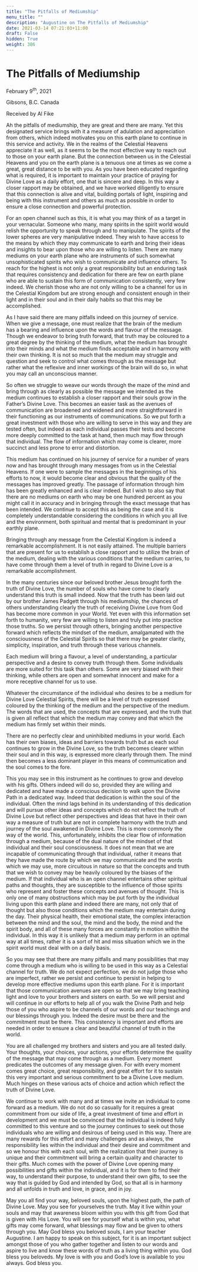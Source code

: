 ```yaml
---
title: "The Pitfalls of Mediumship"
menu_title: ""
description: "Augustine on The Pitfalls of Mediumship"
date: 2021-03-14 07:21:03+11:00
draft: False
hidden: True
weight: 386
---
```

# The Pitfalls of Mediumship

February 9<sup>th</sup>, 2021

Gibsons, B.C. Canada

Received by Al Fike


Ah the pitfalls of mediumship, they are great and there are many. Yet this designated service brings with it a measure of adulation and appreciation from others, which indeed motivates you on this earth plane to continue in this service and activity. We in the realms of the Celestial Heavens appreciate it as well, as it seems to be the most effective way to reach out to those on your earth plane. But the connection between us in the Celestial Heavens and you on the earth plane is a tenuous one at times as we come a great, great distance to be with you. As you have been educated regarding what is required, it is important to maintain your practice of praying for Divine Love as a daily effort, one that is sincere and deep. In this way a closer rapport may be obtained, and we have worked diligently to ensure that this connection is alive and vital, building portals of light, inspiring and being with this instrument and others as much as possible in order to ensure a close connection and powerful protection. 

For an open channel such as this, it is what you may think of as a target in your vernacular. Someone who many, many spirits in the spirit world would relish the opportunity to speak through and to manipulate. The spirits of the lower spheres are very manipulative indeed. They wish to have access to the means by which they may communicate to earth and bring their ideas and insights to bear upon those who are willing to listen. There are many mediums on your earth plane who are instruments of such somewhat unsophisticated spirits who wish to communicate and influence others. To reach for the highest is not only a great responsibility but an enduring task that requires consistency and dedication for there are few on earth plane who are able to sustain this form of communication consistently, very few indeed. We cherish those who are not only willing to be a channel for us in the Celestial Kingdom but are strong enough and consistent enough in their light and in their soul and in their daily habits so that this may be accomplished.

As I have said there are many pitfalls indeed on this journey of service. When we give a message, one must realize that the brain of the medium has a bearing and influence upon the words and flavour of the message. Though we endeavor to bring truth forward, that truth may be coloured to a great degree by the thinking of the medium, what the medium has brought into their minds and what the medium finds acceptable and in harmony with their own thinking. It is not so much that the medium may struggle and question and seek to control what comes through as the message but rather what the reflexive and inner workings of the brain will do so, in what you may call an unconscious manner.

So often we struggle to weave our words through the maze of the mind and bring through as clearly as possible the message we intended as the medium continues to establish a closer rapport and their souls grow in the Father’s Divine Love. This becomes an easier task as the avenues of communication are broadened and widened and more straightforward in their functioning as our instruments of communications. So we put forth a great investment with those who are willing to serve in this way and they are tested often, but indeed as each individual passes their tests and become more deeply committed to the task at hand, then much may flow through that individual. The flow of information which may come is clearer, more succinct and less prone to error and distortion. 

This medium has continued on his journey of service for a number of years now and has brought through many messages from us in the Celestial Heavens. If one were to sample the messages in the beginnings of his efforts to now, it would become clear and obvious that the quality of the messages has improved greatly. The passage of information through him has been greatly enhanced and is clear indeed. But I wish to also say that there are no mediums on earth who may be one hundred percent as you might call it in accuracy and in bringing through the exact message that has been intended. We continue to accept this as being the case and it is completely understandable considering the conditions in which you all live and the environment, both spiritual and mental that is predominant in your earthly plane. 

Bringing through any message from the Celestial Kingdom is indeed a remarkable accomplishment. It is not easily attained. The multiple barriers that are present for us to establish a close rapport and to utilize the brain of the medium, dealing with the various conditions that the medium carries, to have come through them a level of truth in regard to Divine Love is a remarkable accomplishment. 

In the many centuries since our beloved brother Jesus brought forth the truth of Divine Love, the number of souls who have come to clearly understand this truth is small indeed. Now that the truth has been laid out by our brother James Padgett through his mediumship, the chances of others understanding clearly the truth of receiving Divine Love from God has become more common in your World. Yet even with this information set forth to humanity, very few are willing to listen and truly put into practice those truths. So we persist through others, bringing another perspective forward which reflects the mindset of the medium, amalgamated with the consciousness of the Celestial Spirits so that there may be greater clarity, simplicity, inspiration, and truth through these various channels. 

Each medium will bring a flavour, a level of understanding, a particular perspective and a desire to convey truth through them. Some individuals are more suited for this task than others. Some are very biased with their thinking, while others are open and somewhat innocent and make for a more receptive channel for us to use. 

Whatever the circumstance of the individual who desires to be a medium for Divine Love Celestial Spirits, there will be a level of truth expressed coloured by the thinking of the medium and the perspective of the medium. The words that are used, the concepts that are expressed, and the truth that is given all reflect that which the medium may convey and that which the medium has firmly set within their minds. 

There are no perfectly clear and uninhibited mediums in your world. Each has their own biases, ideas and barriers towards truth but as each soul continues to grow in the Divine Love, so the truth becomes clearer within their soul and in this way, is expressed more clearly through them. The mind then becomes a less dominant player in this means of communication and the soul comes to the fore. 

This you may see in this instrument as he continues to grow and develop with his gifts. Others indeed will do so, provided they are willing and dedicated and have made a conscious decision to walk upon the Divine Path in a dedicated way. Indeed that dedication is within the soul of the individual. Often the mind lags behind in its understanding of this dedication and will pursue other ideas and concepts which do not reflect the truth of Divine Love but reflect other perspectives and ideas that have in their own way a measure of truth but are not in complete harmony with the truth and journey of the soul awakened in Divine Love. This is more commonly the way of the world. This, unfortunately, inhibits the clear flow of information through a medium, because of the dual nature of the mindset of that individual and their soul consciousness. It does not mean that we are incapable of communicating through that individual, rather it means that they have made the route by which we may communicate and the words which we may use, more circuitous in nature so that the concepts and truth that we wish to convey may be heavily coloured by the biases of the medium. If that individual who is an open channel entertains other spiritual paths and thoughts, they are susceptible to the influence of those spirits who represent and foster these concepts and avenues of thought. This is only one of many obstructions which may be put forth by the individual living upon this earth plane and indeed there are many, not only that of thought but also those conditions which the medium may entertain during the day. Their physical health, their emotional state, the complex interaction between the mind and the soul, the mind and the body, the mind and the spirit body, and all of these many forces are constantly in motion within the individual. In this way it is unlikely that a medium may perform in an optimal way at all times, rather it is a sort of hit and miss situation which we in the spirit world must deal with on a daily basis. 

So you  may see that there are many pitfalls and many possibilities that may come through a medium who is willing to be used in this way as a Celestial channel for truth. We do not expect perfection, we do not judge those who are imperfect, rather we persist and continue to persist in helping to develop more effective mediums upon this earth plane. For it is important that those communication avenues are open so that we may bring teaching light and love to your brothers and sisters on earth. So we will persist and will continue in our efforts to help all of you walk the Divine Path and help those of you who aspire to be channels of our words and our teachings and our blessings through you. Indeed the desire must be there and the commitment must be there. This consistency is important and efforts are needed in order to ensure a clear and beautiful channel of truth in the world. 

You are all challenged my brothers and sisters and you are all tested daily. Your thoughts, your choices, your actions, your efforts determine the quality of the message that may come through as a medium. Every moment predicates the outcomes of any message given. For with every moment comes great choice, great responsibility, and great effort for it to sustain this very important and serious commitment to be a Divine Love medium. Much hinges on these various acts of choice and action which reflect the truth of Divine Love. 

We continue to work with many and at times we invite an individual to come forward as a medium. We do not do so casually for it requires a great commitment from our side of life, a great investment of time and effort in development and we must be convinced that the individual is indeed fully committed to this venture and so the journey continues to seek out those individuals who are willing and desirous of being used in this way. There are many rewards for this effort and many challenges and as always, the responsibility lies within the individual and their desire and commitment and so we honour this with each soul, with the realization that their journey is unique and their commitment will bring a certain quality and character to their gifts. Much comes with the power of Divine Love opening many possibilities and gifts within the individual, and it is for them to find their way, to understand their purpose, to understand their own gifts, to see the way that is guided by God and intended by God, so that all is in harmony and all unfolds in truth and love, in grace, and in joy. 

May you all find your way, beloved souls, upon the highest path, the path of Divine Love. May you see for yourselves the truth. May it live within your souls and may that awareness bloom within you with this gift from God that is given with His Love. You will see for yourself what is within you, what gifts may come forward, what blessings may flow and be given to others through you. May God bless you beloved souls, I am your teacher Augustine. I am happy to speak on this subject, for it is an important subject amongst those of you who gather together and listen to our words and aspire to live and know these words of truth as a living thing within you. God bless you beloveds. My love is with you and God’s love is available to you always. God bless you.